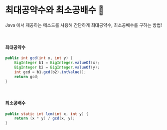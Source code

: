 # 최대공약수와 최소공배수 🙌

Java 에서 제공하는 메소드를 사용해 간단하게 최대공약수, 최소공배수를 구하는 방법!

<br/>

#### 최대공약수

```java
public int gcd(int x, int y) {
	BigInteger b1 = BigInteger.valueOf(x);
    BigInteger b2 = BigInteger.valueOf(y);
    int gcd = b1.gcd(b2).intValue();
    return gcd;
}
```

<br/>

#### 최소공배수

```java
public static int lcm(int x, int y) { 
    return (x * y) / gcd(x, y); 
}
```

